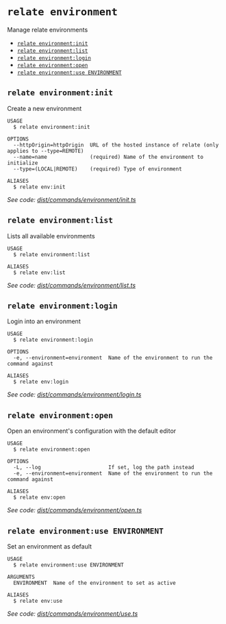 `relate environment`
====================

Manage relate environments

* [`relate environment:init`](#relate-environmentinit)
* [`relate environment:list`](#relate-environmentlist)
* [`relate environment:login`](#relate-environmentlogin)
* [`relate environment:open`](#relate-environmentopen)
* [`relate environment:use ENVIRONMENT`](#relate-environmentuse-environment)

## `relate environment:init`

Create a new environment

```
USAGE
  $ relate environment:init

OPTIONS
  --httpOrigin=httpOrigin  URL of the hosted instance of relate (only applies to --type=REMOTE)
  --name=name              (required) Name of the environment to initialize
  --type=(LOCAL|REMOTE)    (required) Type of environment

ALIASES
  $ relate env:init
```

_See code: [dist/commands/environment/init.ts](https://github.com/neo-technology/relate/blob/v1.0.1-alpha.6/dist/commands/environment/init.ts)_

## `relate environment:list`

Lists all available environments

```
USAGE
  $ relate environment:list

ALIASES
  $ relate env:list
```

_See code: [dist/commands/environment/list.ts](https://github.com/neo-technology/relate/blob/v1.0.1-alpha.6/dist/commands/environment/list.ts)_

## `relate environment:login`

Login into an environment

```
USAGE
  $ relate environment:login

OPTIONS
  -e, --environment=environment  Name of the environment to run the command against

ALIASES
  $ relate env:login
```

_See code: [dist/commands/environment/login.ts](https://github.com/neo-technology/relate/blob/v1.0.1-alpha.6/dist/commands/environment/login.ts)_

## `relate environment:open`

Open an environment's configuration with the default editor

```
USAGE
  $ relate environment:open

OPTIONS
  -L, --log                      If set, log the path instead
  -e, --environment=environment  Name of the environment to run the command against

ALIASES
  $ relate env:open
```

_See code: [dist/commands/environment/open.ts](https://github.com/neo-technology/relate/blob/v1.0.1-alpha.6/dist/commands/environment/open.ts)_

## `relate environment:use ENVIRONMENT`

Set an environment as default

```
USAGE
  $ relate environment:use ENVIRONMENT

ARGUMENTS
  ENVIRONMENT  Name of the environment to set as active

ALIASES
  $ relate env:use
```

_See code: [dist/commands/environment/use.ts](https://github.com/neo-technology/relate/blob/v1.0.1-alpha.6/dist/commands/environment/use.ts)_
